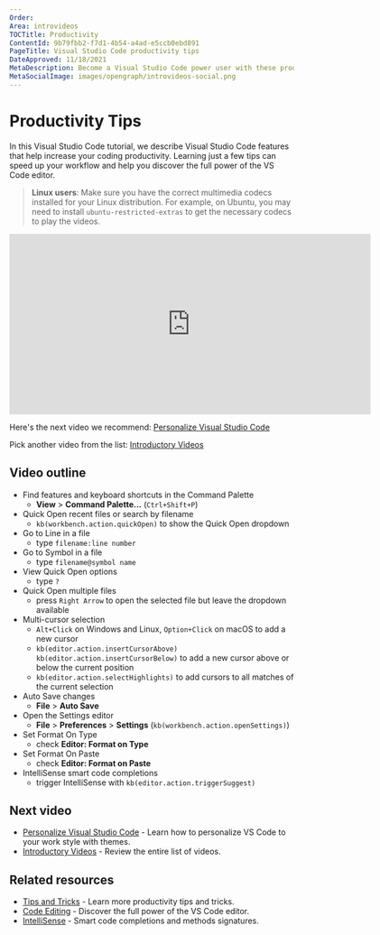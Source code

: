 ```yaml
---
Order:
Area: introvideos
TOCTitle: Productivity
ContentId: 9b79fbb2-f7d1-4b54-a4ad-e5ccb0ebd891
PageTitle: Visual Studio Code productivity tips
DateApproved: 11/18/2021
MetaDescription: Become a Visual Studio Code power user with these productivity tips.
MetaSocialImage: images/opengraph/introvideos-social.png
---
```


# Productivity Tips

In this Visual Studio Code tutorial, we describe Visual Studio Code features that help increase your coding productivity. Learning just a few tips can speed up your workflow and help you discover the full power of the VS Code editor.

> **Linux users**: Make sure you have the correct multimedia codecs installed for your Linux distribution. For example, on Ubuntu, you may need to install `ubuntu-restricted-extras` to get the necessary codecs to play the videos.

<iframe src="https://www.microsoft.com/en-us/videoplayer/embed/RWGSHk" width="640" height="320" allowFullScreen="true" frameBorder="0" title="Productivity tips for Visual Studio Code"></iframe>

Here's the next video we recommend: [Personalize Visual Studio Code](/docs/introvideos/configure.md)

Pick another video from the list: [Introductory Videos](/docs/getstarted/introvideos.md)

## Video outline

- Find features and keyboard shortcuts in the Command Palette
  - **View** > **Command Palette...** (`Ctrl+Shift+P`)
- Quick Open recent files or search by filename
  - `kb(workbench.action.quickOpen)` to show the Quick Open dropdown
- Go to Line in a file
  - type `filename:line number`
- Go to Symbol in a file
  - type `filename@symbol name`
- View Quick Open options
  - type `?`
- Quick Open multiple files
  - press `Right Arrow` to open the selected file but leave the dropdown available
- Multi-cursor selection
  - `Alt+Click` on Windows and Linux, `Option+Click` on macOS to add a new cursor
  - `kb(editor.action.insertCursorAbove)` `kb(editor.action.insertCursorBelow)` to add a new cursor above or below the current position
  - `kb(editor.action.selectHighlights)` to add cursors to all matches of the current selection
- Auto Save changes
  - **File** > **Auto Save**
- Open the Settings editor
  - **File** > **Preferences** > **Settings** (`kb(workbench.action.openSettings)`)
- Set Format On Type
  - check **Editor: Format on Type**
- Set Format On Paste
  - check **Editor: Format on Paste**
- IntelliSense smart code completions
  - trigger IntelliSense with `kb(editor.action.triggerSuggest)`

## Next video

- [Personalize Visual Studio Code](/docs/introvideos/configure.md) - Learn how to personalize VS Code to your work style with themes.
- [Introductory Videos](/docs/getstarted/introvideos.md) - Review the entire list of videos.

## Related resources

- [Tips and Tricks](/docs/getstarted/tips-and-tricks.md) - Learn more productivity tips and tricks.
- [Code Editing](/docs/editor/codebasics.md) - Discover the full power of the VS Code editor.
- [IntelliSense](/docs/editor/intellisense.md) - Smart code completions and methods signatures.
